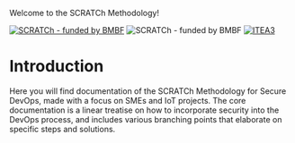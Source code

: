 Welcome to the SCRATCh Methodology!

[![SCRATCh - funded by BMBF](https://img.shields.io/badge/part%20of-SCRATCh-yellow)](https://scratch-itea3.eu/)
![SCRATCh - funded by BMBF](https://img.shields.io/badge/funded%20by-BMBF-blue)
[![ITEA3](https://img.shields.io/badge/supported%20by-ITEA3-orange)](https://www.itea3.org)

# Introduction

Here you will find documentation of the SCRATCh Methodology for Secure DevOps, made with a focus on SMEs and IoT projects. The core documentation is a linear treatise on how to incorporate security into the DevOps process, and includes various branching points that elaborate on specific steps and solutions.
